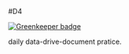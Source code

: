 #D4

[![Greenkeeper badge](https://badges.greenkeeper.io/zhuangya/D4.svg)](https://greenkeeper.io/)

daily data-drive-document pratice.
